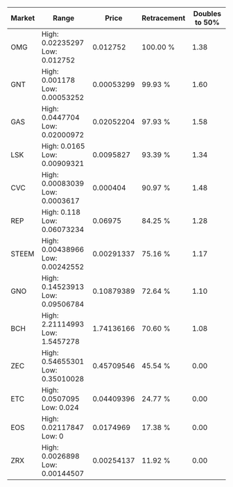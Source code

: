 | Market | Range | Price| Retracement | Doubles to 50% |
| --- | --- | --- | --- | --- |
| OMG | High: 0.02235297<br />Low: 0.012752 | 0.012752 | 100.00 % | 1.38 |
| GNT | High: 0.001178<br />Low: 0.00053252 | 0.00053299 | 99.93 % | 1.60 |
| GAS | High: 0.0447704<br />Low: 0.02000972 | 0.02052204 | 97.93 % | 1.58 |
| LSK | High: 0.0165<br />Low: 0.00909321 | 0.0095827 | 93.39 % | 1.34 |
| CVC | High: 0.00083039<br />Low: 0.0003617 | 0.000404 | 90.97 % | 1.48 |
| REP | High: 0.118<br />Low: 0.06073234 | 0.06975 | 84.25 % | 1.28 |
| STEEM | High: 0.00438966<br />Low: 0.00242552 | 0.00291337 | 75.16 % | 1.17 |
| GNO | High: 0.14523913<br />Low: 0.09506784 | 0.10879389 | 72.64 % | 1.10 |
| BCH | High: 2.21114993<br />Low: 1.5457278 | 1.74136166 | 70.60 % | 1.08 |
| ZEC | High: 0.54655301<br />Low: 0.35010028 | 0.45709546 | 45.54 % | 0.00 |
| ETC | High: 0.0507095<br />Low: 0.024 | 0.04409396 | 24.77 % | 0.00 |
| EOS | High: 0.02117847<br />Low: 0 | 0.0174969 | 17.38 % | 0.00 |
| ZRX | High: 0.0026898<br />Low: 0.00144507 | 0.00254137 | 11.92 % | 0.00 |
